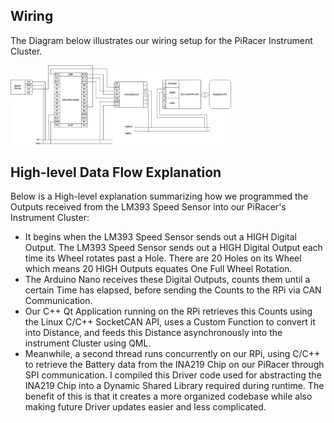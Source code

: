 ## Wiring
The Diagram below illustrates our wiring setup for the PiRacer Instrument Cluster.

<img src="./imgs/DES01_Instrument_Cluster_wiring.png" width="70%" height="70%">

## High-level Data Flow Explanation

Below is a High-level explanation summarizing how we programmed the Outputs 
received from the LM393 Speed Sensor into our PiRacer's Instrument Cluster:

- It begins when the LM393 Speed Sensor sends out a HIGH Digital Output.
  The LM393 Speed Sensor sends out a HIGH Digital Output each time its Wheel
  rotates past a Hole. There are 20 Holes on its Wheel which means 20 HIGH
  Outputs equates One Full Wheel Rotation.
- The Arduino Nano receives these Digital Outputs, counts them until a
  certain Time has elapsed, before sending the Counts to the RPi via CAN
  Communication.
- Our C++ Qt Application running on the RPi retrieves this Counts using the
  Linux C/C++ SocketCAN API, uses a Custom Function to convert it into
  Distance, and feeds this Distance asynchronously into the instrument
  Cluster using QML.
- Meanwhile, a second thread runs concurrently on our RPi, using C/C++ to
  retrieve the Battery data from the INA219 Chip on our PiRacer through SPI
  communication. I compiled this Driver code used for abstracting the INA219
  Chip into a Dynamic Shared Library required during runtime. The benefit of
  this is that it creates a more organized codebase while also making future
  Driver updates easier and less complicated.


<br />
<br />

